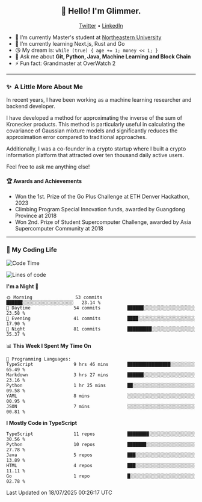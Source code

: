 <h2 align="center">👋 Hello! I'm Glimmer.</h2>
<p align="center">
  <a href="https://twitter.com/glimmerllx">Twitter</a> •
  <a href="https://www.linkedin.com/in/glimmer0x/">LinkedIn</a>
</p>

- 🔭 I’m currently Master's student at [Northeastern University](https://www.northeastern.edu/)
- 🌱 I’m currently learning Next.js, Rust and Go
- 😘 My dream is: `while (true) { age += 1; money << 1; }`
- 💬 Ask me about **Git, Python, Java, Machine Learning and Block Chain**
- ⚡ Fun fact: Grandmaster at OverWatch 2

---
### ✨&nbsp; A Little More About Me
In recent years, I have been working as a machine learning researcher and backend developer. 

I have developed a method for approximating the inverse of the sum of Kronecker products. This method is particularly useful in calculating the covariance of Gaussian mixture models and significantly reduces the approximation error compared to traditional approaches.

Additionally, I was a co-founder in a crypto startup where I built a crypto information platform that attracted over ten thousand daily active users.

Feel free to ask me anything else!

#### 🏆 Awards and Achievements
- Won the 1st. Prize of the Go Plus Challenge at ETH Denver Hackathon, 2023
- Climbing Program Special Innovation funds, awarded by Guangdong Province at 2018
- Won 2nd. Prize of Student Supercomputer Challenge, awarded by Asia Supercomputer Community at 2018

---
### 🤗 My Coding Life
<!--START_SECTION:waka-->
![Code Time](http://img.shields.io/badge/Code%20Time-2%2C017%20hrs%2021%20mins-blue)

![Lines of code](https://img.shields.io/badge/From%20Hello%20World%20I%27ve%20Written-2.3%20million%20lines%20of%20code-blue)

**I'm a Night 🦉** 

```text
🌞 Morning                53 commits          ██████░░░░░░░░░░░░░░░░░░░   23.14 % 
🌆 Daytime                54 commits          ██████░░░░░░░░░░░░░░░░░░░   23.58 % 
🌃 Evening                41 commits          ████░░░░░░░░░░░░░░░░░░░░░   17.90 % 
🌙 Night                  81 commits          █████████░░░░░░░░░░░░░░░░   35.37 % 
```


📊 **This Week I Spent My Time On** 

```text
💬 Programming Languages: 
TypeScript               9 hrs 46 mins       ████████████████░░░░░░░░░   65.49 % 
Markdown                 3 hrs 27 mins       ██████░░░░░░░░░░░░░░░░░░░   23.16 % 
Python                   1 hr 25 mins        ██░░░░░░░░░░░░░░░░░░░░░░░   09.58 % 
YAML                     8 mins              ░░░░░░░░░░░░░░░░░░░░░░░░░   00.95 % 
JSON                     7 mins              ░░░░░░░░░░░░░░░░░░░░░░░░░   00.81 % 
```

**I Mostly Code in TypeScript** 

```text
TypeScript               11 repos            ████████░░░░░░░░░░░░░░░░░   30.56 % 
Python                   10 repos            ███████░░░░░░░░░░░░░░░░░░   27.78 % 
Java                     5 repos             ███░░░░░░░░░░░░░░░░░░░░░░   13.89 % 
HTML                     4 repos             ███░░░░░░░░░░░░░░░░░░░░░░   11.11 % 
Go                       1 repo              █░░░░░░░░░░░░░░░░░░░░░░░░   02.78 % 
```




 Last Updated on 18/07/2025 00:26:17 UTC
<!--END_SECTION:waka-->

